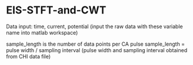 # EIS-STFT-and-CWT
Data input: time, current, potential (input the raw data with these variable name into matlab workspace)

sample_length is the number of data points per CA pulse 
sample_length = pulse width / sampling interval (pulse width and sampling interval obtained from CHI data file)

